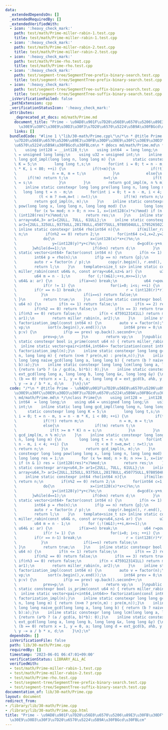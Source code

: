 ```yaml
---
data:
  _extendedDependsOn: []
  _extendedRequiredBy: []
  _extendedVerifiedWith:
  - icon: ':heavy_check_mark:'
    path: test/math/Prime-miller-rabin-1.test.cpp
    title: test/math/Prime-miller-rabin-1.test.cpp
  - icon: ':heavy_check_mark:'
    path: test/math/Prime-miller-rabin-2.test.cpp
    title: test/math/Prime-miller-rabin-2.test.cpp
  - icon: ':heavy_check_mark:'
    path: test/math/Prime-rho.test.cpp
    title: test/math/Prime-rho.test.cpp
  - icon: ':heavy_check_mark:'
    path: test/segment-tree/SegmentTree-prefix-binary-search.test.cpp
    title: test/segment-tree/SegmentTree-prefix-binary-search.test.cpp
  - icon: ':heavy_check_mark:'
    path: test/segment-tree/SegmentTree-suffix-binary-search.test.cpp
    title: test/segment-tree/SegmentTree-suffix-binary-search.test.cpp
  _isVerificationFailed: false
  _pathExtension: cpp
  _verificationStatusIcon: ':heavy_check_mark:'
  attributes:
    _deprecated_at_docs: md/math/Prime.md
    document_title: "Prime - \u9AD8\u901F\u7D20\u56E0\u6570\u5206\u89E3\u30FB\u30DF\
      \u30E9\u30FC\u30E9\u30D3\u30F3\u7D20\u6570\u5224\u5B9A\u30FBGcd\u30FBLcm"
    links: []
  bundledCode: "#line 1 \"lib/30-math/Prime.cpp\"\n/*\n * @title Prime - \u9AD8\u901F\
    \u7D20\u56E0\u6570\u5206\u89E3\u30FB\u30DF\u30E9\u30FC\u30E9\u30D3\u30F3\u7D20\
    \u6570\u5224\u5B9A\u30FBGcd\u30FBLcm\n * @docs md/math/Prime.md\n */\nclass Prime{\n\
    \    using int128 = __int128_t;\n    using int64  = long long;\n    using u64\
    \ = unsigned long long;\n    using u32 = unsigned int;\n    inline static long\
    \ long gcd_impl(long long n, long long m) {\n        static constexpr long long\
    \ K = 5;\n        long long t,s;\n        for(int i = 0; t = n - m, s = n - m\
    \ * K, i < 80; ++i) {\n            if(t<m){\n                if(!t) return m;\n\
    \                n = m, m = t;\n            }\n            else{\n           \
    \     if(!m) return t;\n                n=t;\n                if(t >= m * K) n\
    \ = s;\n            }\n        }\n        return gcd_impl(m, n % m);\n    }\n\
    \    inline static constexpr long long pre(long long n, long long m) {\n     \
    \   long long t = n - m;\n        for(int i = 0; t = n - m, i < 4; ++i) {\n  \
    \          (t < m ? n=m,m=t : n=t);\n            if(!m) return n;\n        }\n\
    \        return gcd_impl(n, m);\n    }\n    inline static constexpr long long\
    \ pow(long long x, long long n, long long mod) {\n        long long res = 1;\n\
    \        for (x %= mod; n > 0; n >>= 1, x=(int128(x)*x)%mod) if (n & 1) res =\
    \ (int128(res)*x)%mod;\n        return res;\n    }\n    inline static constexpr\
    \ array<u64,3> ar1={2ULL, 7ULL, 61ULL};\n    inline static constexpr array<u64,7>\
    \ ar2={2ULL,325ULL,9375ULL,28178ULL,450775ULL,9780504ULL,1795265022ULL};\n   \
    \ inline static constexpr int64 rho(int64 n){\n        if(miller_rabin(n)) return\
    \ n;\n        if(n%2 == 0) return 2;\n        for(int64 c=1,x=2,y=2,d=0;;c++){\n\
    \            do{\n                x=(int128(x)*x+c)%n;\n                y=(int128(y)*y+c)%n;\n\
    \                y=(int128(y)*y+c)%n;\n                d=gcd(x-y+n,n);\n     \
    \       }while(d==1);\n            if(d<n) return d;\n        }\n    }\n    inline\
    \ static vector<int64> factor(const int64 n) {\n        if(n <= 1) return {};\n\
    \        int64 p = rho(n);\n        if(p == n) return {p};\n        auto l = factor(p);\n\
    \        auto r = factor(n / p);\n        copy(r.begin(), r.end(), back_inserter(l));\n\
    \        return l;\n    }\n    template<size_t sz> inline static constexpr bool\
    \ miller_rabin(const u64& n, const array<u64,sz>& ar) {\n        u32 i,s=0; \n\
    \        u64 m = n - 1;\n        for (;!(m&1);++s,m>>=1);\n        for (const\
    \ u64& a: ar) {\n            if(a>=n) break;\n            u64 r=pow(a,m,n);\n\
    \            if(r != 1) {\n                for(i=0; i<s; ++i) {\n            \
    \        if(r == n-1) break;\n                    r = (int128(r)*r)%n;\n     \
    \           }\n                if(i==s) return false;\n            }\n       \
    \ }\n        return true;\n    }\n    inline static constexpr bool miller_rabin(const\
    \ u64 n) {\n        if(n <= 1) return false;\n        if(n == 2) return true;\n\
    \        if(n%2 == 0) return false;\n        if(n == 3) return true;\n       \
    \ if(n%3 == 0) return false;\n        if(n < 4759123141LL) return miller_rabin(n,\
    \ ar1);\n        return miller_rabin(n, ar2);\n    }\n    inline static vector<pair<int64,int64>>\
    \ factorization_impl(const int64 n) {\n        auto v = factor(n);\n        vector<pair<int64,int64>>\
    \ vp;\n        sort(v.begin(),v.end());\n        int64 prev = 0;\n        for(int64\
    \ p:v) {\n            if(p == prev) vp.back().second++;\n            else vp.emplace_back(p,1);\n\
    \            prev=p;\n        }\n        return vp;\n    }\npublic:\n    inline\
    \ static constexpr bool is_prime(const u64 n) { return miller_rabin(n); }\n  \
    \  inline static vector<pair<int64,int64>> factorization(const int64 n) {return\
    \ factorization_impl(n);}\n    inline static constexpr long long gcd(long long\
    \ n, long long m) { return (n>m ? pre(n,m) : pre(m,n));}\n    inline static constexpr\
    \ long long naive_gcd(long long a, long long b) { return (b ? naive_gcd(b, a %\
    \ b):a);}\n    inline static constexpr long long lcm(long long a, long long b)\
    \ {return (a*b ? (a / gcd(a, b)*b): 0);}\n    inline static constexpr long long\
    \ ext_gcd(long long a, long long b, long long &x, long long &y) {\n        if\
    \ (b == 0) return x = 1, y = 0, a; long long d = ext_gcd(b, a%b, y, x); return\
    \ y -= a / b * x, d;\n    }\n};\n"
  code: "/*\n * @title Prime - \u9AD8\u901F\u7D20\u56E0\u6570\u5206\u89E3\u30FB\u30DF\
    \u30E9\u30FC\u30E9\u30D3\u30F3\u7D20\u6570\u5224\u5B9A\u30FBGcd\u30FBLcm\n * @docs\
    \ md/math/Prime.md\n */\nclass Prime{\n    using int128 = __int128_t;\n    using\
    \ int64  = long long;\n    using u64 = unsigned long long;\n    using u32 = unsigned\
    \ int;\n    inline static long long gcd_impl(long long n, long long m) {\n   \
    \     static constexpr long long K = 5;\n        long long t,s;\n        for(int\
    \ i = 0; t = n - m, s = n - m * K, i < 80; ++i) {\n            if(t<m){\n    \
    \            if(!t) return m;\n                n = m, m = t;\n            }\n\
    \            else{\n                if(!m) return t;\n                n=t;\n \
    \               if(t >= m * K) n = s;\n            }\n        }\n        return\
    \ gcd_impl(m, n % m);\n    }\n    inline static constexpr long long pre(long long\
    \ n, long long m) {\n        long long t = n - m;\n        for(int i = 0; t =\
    \ n - m, i < 4; ++i) {\n            (t < m ? n=m,m=t : n=t);\n            if(!m)\
    \ return n;\n        }\n        return gcd_impl(n, m);\n    }\n    inline static\
    \ constexpr long long pow(long long x, long long n, long long mod) {\n       \
    \ long long res = 1;\n        for (x %= mod; n > 0; n >>= 1, x=(int128(x)*x)%mod)\
    \ if (n & 1) res = (int128(res)*x)%mod;\n        return res;\n    }\n    inline\
    \ static constexpr array<u64,3> ar1={2ULL, 7ULL, 61ULL};\n    inline static constexpr\
    \ array<u64,7> ar2={2ULL,325ULL,9375ULL,28178ULL,450775ULL,9780504ULL,1795265022ULL};\n\
    \    inline static constexpr int64 rho(int64 n){\n        if(miller_rabin(n))\
    \ return n;\n        if(n%2 == 0) return 2;\n        for(int64 c=1,x=2,y=2,d=0;;c++){\n\
    \            do{\n                x=(int128(x)*x+c)%n;\n                y=(int128(y)*y+c)%n;\n\
    \                y=(int128(y)*y+c)%n;\n                d=gcd(x-y+n,n);\n     \
    \       }while(d==1);\n            if(d<n) return d;\n        }\n    }\n    inline\
    \ static vector<int64> factor(const int64 n) {\n        if(n <= 1) return {};\n\
    \        int64 p = rho(n);\n        if(p == n) return {p};\n        auto l = factor(p);\n\
    \        auto r = factor(n / p);\n        copy(r.begin(), r.end(), back_inserter(l));\n\
    \        return l;\n    }\n    template<size_t sz> inline static constexpr bool\
    \ miller_rabin(const u64& n, const array<u64,sz>& ar) {\n        u32 i,s=0; \n\
    \        u64 m = n - 1;\n        for (;!(m&1);++s,m>>=1);\n        for (const\
    \ u64& a: ar) {\n            if(a>=n) break;\n            u64 r=pow(a,m,n);\n\
    \            if(r != 1) {\n                for(i=0; i<s; ++i) {\n            \
    \        if(r == n-1) break;\n                    r = (int128(r)*r)%n;\n     \
    \           }\n                if(i==s) return false;\n            }\n       \
    \ }\n        return true;\n    }\n    inline static constexpr bool miller_rabin(const\
    \ u64 n) {\n        if(n <= 1) return false;\n        if(n == 2) return true;\n\
    \        if(n%2 == 0) return false;\n        if(n == 3) return true;\n       \
    \ if(n%3 == 0) return false;\n        if(n < 4759123141LL) return miller_rabin(n,\
    \ ar1);\n        return miller_rabin(n, ar2);\n    }\n    inline static vector<pair<int64,int64>>\
    \ factorization_impl(const int64 n) {\n        auto v = factor(n);\n        vector<pair<int64,int64>>\
    \ vp;\n        sort(v.begin(),v.end());\n        int64 prev = 0;\n        for(int64\
    \ p:v) {\n            if(p == prev) vp.back().second++;\n            else vp.emplace_back(p,1);\n\
    \            prev=p;\n        }\n        return vp;\n    }\npublic:\n    inline\
    \ static constexpr bool is_prime(const u64 n) { return miller_rabin(n); }\n  \
    \  inline static vector<pair<int64,int64>> factorization(const int64 n) {return\
    \ factorization_impl(n);}\n    inline static constexpr long long gcd(long long\
    \ n, long long m) { return (n>m ? pre(n,m) : pre(m,n));}\n    inline static constexpr\
    \ long long naive_gcd(long long a, long long b) { return (b ? naive_gcd(b, a %\
    \ b):a);}\n    inline static constexpr long long lcm(long long a, long long b)\
    \ {return (a*b ? (a / gcd(a, b)*b): 0);}\n    inline static constexpr long long\
    \ ext_gcd(long long a, long long b, long long &x, long long &y) {\n        if\
    \ (b == 0) return x = 1, y = 0, a; long long d = ext_gcd(b, a%b, y, x); return\
    \ y -= a / b * x, d;\n    }\n};\n"
  dependsOn: []
  isVerificationFile: false
  path: lib/30-math/Prime.cpp
  requiredBy: []
  timestamp: '2023-06-01 06:47:01+09:00'
  verificationStatus: LIBRARY_ALL_AC
  verifiedWith:
  - test/math/Prime-miller-rabin-1.test.cpp
  - test/math/Prime-miller-rabin-2.test.cpp
  - test/math/Prime-rho.test.cpp
  - test/segment-tree/SegmentTree-prefix-binary-search.test.cpp
  - test/segment-tree/SegmentTree-suffix-binary-search.test.cpp
documentation_of: lib/30-math/Prime.cpp
layout: document
redirect_from:
- /library/lib/30-math/Prime.cpp
- /library/lib/30-math/Prime.cpp.html
title: "Prime - \u9AD8\u901F\u7D20\u56E0\u6570\u5206\u89E3\u30FB\u30DF\u30E9\u30FC\
  \u30E9\u30D3\u30F3\u7D20\u6570\u5224\u5B9A\u30FBGcd\u30FBLcm"
---
```

